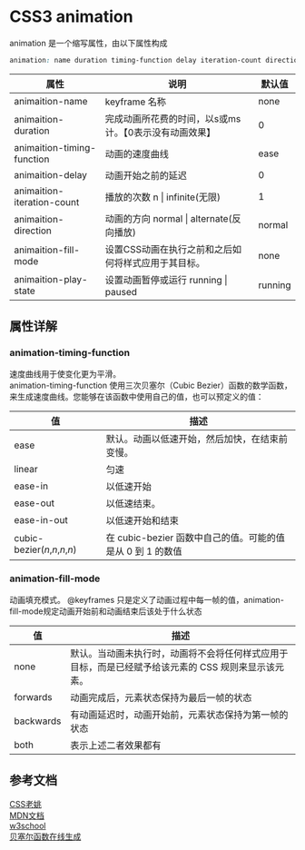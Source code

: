 # CSS3 animation
animation 是一个缩写属性，由以下属性构成
```css
animation: name duration timing-function delay iteration-count direction fill-mode play-state;
```

| 属性                | 说明 | 默认值 |
| ------------------- | -------------------------- | ---- |
| animaition-name     | keyframe 名称 | none |
| animaition-duration | 完成动画所花费的时间，以s或ms计。【0表示没有动画效果】 | 0 |
| animaition-timing-function  | 动画的速度曲线 | ease |
| animaition-delay | 动画开始之前的延迟 | 0 |
| animaition-iteration-count | 播放的次数 n \| infinite(无限) | 1 |
| animaition-direction | 动画的方向 normal \| alternate(反向播放) | normal |
| animaition-fill-mode | 设置CSS动画在执行之前和之后如何将样式应用于其目标。 |none |
| animaition-play-state | 设置动画暂停或运行 running \| paused | running |

## 属性详解
### animation-timing-function
速度曲线用于使变化更为平滑。  
animation-timing-function 使用三次贝塞尔（Cubic Bezier）函数的数学函数，来生成速度曲线。您能够在该函数中使用自己的值，也可以预定义的值：

| 值                            | 描述                                                       |
| ----------------------------- | ---------------------------------------------------------- |
| ease                          | 默认。动画以低速开始，然后加快，在结束前变慢。             |
| linear                        | 匀速                                                       |
| ease-in                       | 以低速开始                                                 |
| ease-out                      | 以低速结束。                                               |
| ease-in-out                   | 以低速开始和结束                                           |
| cubic-bezier(*n*,*n*,*n*,*n*) | 在 cubic-bezier 函数中自己的值。可能的值是从 0 到 1 的数值 |

### animation-fill-mode
动画填充模式。
@keyframes 只是定义了动画过程中每一帧的值，animation-fill-mode规定动画开始前和动画结束后该处于什么状态

| 值        | 描述                                                         |
| --------- | ------------------------------------------------------------ |
| none      | 默认。当动画未执行时，动画将不会将任何样式应用于目标，而是已经赋予给该元素的 CSS 规则来显示该元素。 |
| forwards  | 动画完成后，元素状态保持为最后一帧的状态                    |
| backwards | 有动画延迟时，动画开始前，元素状态保持为第一帧的状态         |
| both      | 表示上述二者效果都有                                       |



## 参考文档
[CSS老姚](https://juejin.im/post/5cdd178ee51d456e811d279b)  
[MDN文档](https://developer.mozilla.org/zh-CN/docs/Web/CSS/animation)  
[w3school](https://www.w3school.com.cn/cssref/pr_animation.asp)  
[贝塞尔函数在线生成](https://cubic-bezier.com/#.17,.67,.83,.67) 